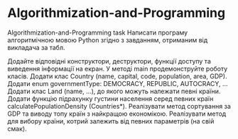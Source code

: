 # Algorithmization-and-Programming
Algorithmization-and-Programming
task Написати програму алгоритмічною мовою Python згідно з завданням, отриманим від викладача за табл.

Додайте відповідні конструктори, деструктори, функції доступу та виведення інформації на екран. У методі main продемонструйте роботу класів. Додати клас Country (name, capital, code, population, area, GDP). Додати enum governmentType: DEMOCRACY, REPUBLIC, AUTOCRACY, … Додати клас Land (name, ...), до якого можуть належати певні країни. Додати функцію підрахунку густини населення серед певних країн сalculatePopulationDensity (Countries*). Реалізувати метод сортування за GDP та виводу топу країн з найкращою економікою. Реалізувати метод для вибору країни, котрий залежить від певних параметрів (на свій смак).

